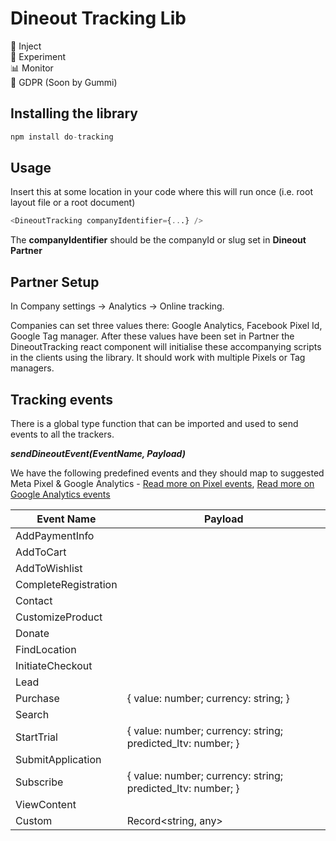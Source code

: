 # Dineout Tracking Lib

💉 Inject  
🧪 Experiment  
📊 Monitor  
🍪 GDPR (Soon by Gummi)
  
## Installing the library

```sql
npm install do-tracking
```

## Usage

Insert this at some location in your code where this will run once (i.e. root layout file or a root document)  

```sql
<DineoutTracking companyIdentifier={...} />
```

The **companyIdentifier** should be the companyId or slug set in **Dineout Partner**  

## Partner Setup

In Company settings → Analytics → Online tracking.   

Companies can set three values there: Google Analytics, Facebook Pixel Id, Google Tag manager. After these values have been set in Partner the DineoutTracking react component will initialise these accompanying scripts in the clients using the library. It should work with multiple Pixels or Tag managers.

## Tracking events

There is a global type function that can be imported and used to send events to all the trackers.   

***sendDineoutEvent(EventName, Payload)***

We have the following predefined events and they should map to suggested Meta Pixel & Google Analytics - [Read more on Pixel events](https://www.facebook.com/business/help/402791146561655?id=1205376682832142), [Read more on Google Analytics events](https://support.google.com/analytics/answer/9267735?hl=en)

| Event Name | Payload |
| --- | --- |
| AddPaymentInfo |  |
| AddToCart |  |
| AddToWishlist |  |
| CompleteRegistration |  |
| Contact |  |
| CustomizeProduct |  |
| Donate |  |
| FindLocation |  |
| InitiateCheckout |  |
| Lead |  |
| Purchase | { value: number; currency: string; } |
| Search |  |
| StartTrial | { value: number; currency: string; predicted_ltv: number; } |
| SubmitApplication |  |
| Subscribe | { value: number; currency: string; predicted_ltv: number; } |
| ViewContent |  |
| Custom | Record<string, any> |

